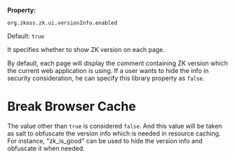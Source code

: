 **Property:**

`org.zkoss.zk.ui.versionInfo.enabled`

Default:  `true`

It specifies whether to show ZK version on each page.

By default, each page will display the comment containing ZK version
which the current web application is using. If a user wants to hide the
info in security consideration, he can specify this library property as
`false`.

# Break Browser Cache

The value other than `true` is considered `false`. And this value will
be taken as salt to obfuscate the version info which is needed in
resource caching. For instance, "zk_is_good" can be used to hide the
version info and obfuscate it when needed.
